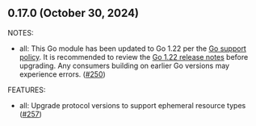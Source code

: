 ## 0.17.0 (October 30, 2024)

NOTES:

* all: This Go module has been updated to Go 1.22 per the [Go support policy](https://go.dev/doc/devel/release#policy). It is recommended to review the [Go 1.22 release notes](https://go.dev/doc/go1.22) before upgrading. Any consumers building on earlier Go versions may experience errors. ([#250](https://github.com/hashicorp/terraform-plugin-mux/issues/250))

FEATURES:

* all: Upgrade protocol versions to support ephemeral resource types ([#257](https://github.com/hashicorp/terraform-plugin-mux/issues/257))

